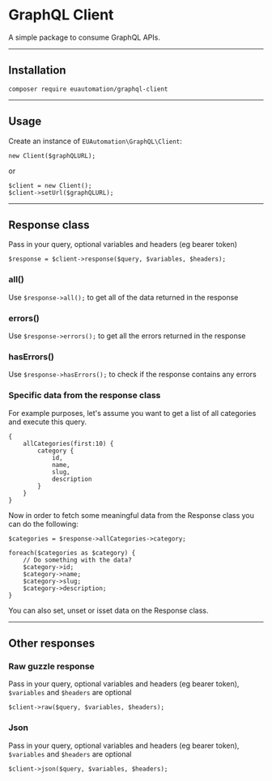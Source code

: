 # GraphQL Client

A simple package to consume GraphQL APIs.

-----------------------


## Installation

`composer require euautomation/graphql-client`

-----------------------


## Usage

Create an instance of `EUAutomation\GraphQL\Client`:

```
new Client($graphQLURL);
```

or 

```
$client = new Client();
$client->setUrl($graphQLURL);
```

-----------------------


## Response class

Pass in your query, optional variables and headers (eg bearer token)

`$response = $client->response($query, $variables, $headers);`

### all()

Use `$response->all();` to get all of the data returned in the response

### errors()

Use `$response->errors();` to get all the errors returned in the response

### hasErrors()

Use `$response->hasErrors();` to check if the response contains any errors

### Specific data from the response class

For example purposes, let's assume you want to get a list of all categories and execute this query.

```
{
    allCategories(first:10) {
        category {
            id,
            name,
            slug,
            description
        }
    }
}
```

Now in order to fetch some meaningful data from the Response class you can do the following:

```
$categories = $response->allCategories->category;

foreach($categories as $category) {
    // Do something with the data?
    $category->id;
    $category->name;
    $category->slug;
    $category->description;
}
```

You can also set, unset or isset data on the Response class.

-----------------------


## Other responses

### Raw guzzle response

Pass in your query, optional variables and headers (eg bearer token), `$variables` and `$headers` are optional

`$client->raw($query, $variables, $headers);`

### Json

Pass in your query, optional variables and headers (eg bearer token), `$variables` and `$headers` are optional

`$client->json($query, $variables, $headers);`
